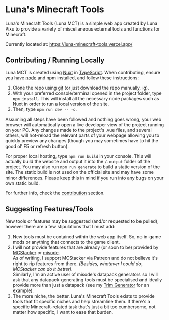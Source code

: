 # Luna's Minecraft Tools
Luna's Minecraft Tools (Luna MCT) is a simple web app created by Luna Pixu to provide a variety of miscellaneous external tools and functions for Minecraft.

Currently located at: https://luna-minecraft-tools.vercel.app/

## Contributing / Running Locally
Luna MCT is created using [Nuxt](https://nuxt.com/) in [TypeScript](https://www.typescriptlang.org/). When contributing, ensure you have [node](https://nodejs.org/) and npm installed, and follow these instructions:
1. Clone the repo using [git](https://git-scm.com/) (or just download the repo manually, ig).
2. With your preferred console/terminal opened in the project folder, type `npm install`. This will install all the necessary node packages such as Nuxt in order to run a local version of the site.
3. Then, type `npm run dev -- -o`.

Assuming all steps have been followed and nothing goes wrong, your web browser will automatically open a live developer view of the project running on your PC. Any changes made to the project's .vue files, and several others, will hot-reload the relevant parts of your webpage allowing you to quickly preview any changes (though you may sometimes have to hit the good ol' F5 or refresh button).

For proper local hosting, type `npm run build` in your console. This will actually build the website and output it into the `/.output` folder of the project. You may also run `npm run generate` to build a static version of the site. The static build is not used on the official site and may have some minor differences. Please keep this in mind if you run into any bugs on your own static build.

For further info, check the [contribution](./CONTRIBUTING.md) section.

## Suggesting Features/Tools
New tools or features may be suggested (and/or requested to be pulled), however there are a few stipulations that I must add:
1. New tools must be contained within the web app itself. So, no in-game mods or anything that connects to the game client.
2. I will not provide features that are already (or soon to be) provided by [MCStacker](https://mcstacker.net) or [misode](https://misode.github.io).  
As of writing, I support MCStacker via Patreon and do not believe it's right to rip features from there. *(Besides, whatever I could do, MCStacker can do it better)*.  
Similarly, I'm an active user of misode's datapack generators so I will ask that any datapack-generating tools must be specialised and ideally provide more than just a datapack (see my [Trim Generator](https://luna-minecraft-tools.netlify.app/trimgenerator) for an example).
3. The more niche, the better. Luna's Minecraft Tools exists to provide tools that fit specific niches and help streamline them. If there's a specific Minecraft-related task that's just a bit too cumbersome, not matter how specific, I want to ease that burden.